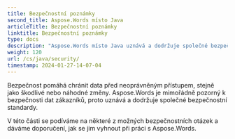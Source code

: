 ```yaml
---
title: Bezpečnostní poznámky
second_title: Aspose.Words místo Java
articleTitle: Bezpečnostní poznámky
linktitle: Bezpečnostní poznámky
type: docs
description: "Aspose.Words místo Java uznává a dodržuje společné bezpečnostní normy s cílem zajistit vysokou úroveň bezpečnosti údajů. Podívejte se na možné bezpečnostní otázky a doporučení, jak se jim vyhnout."
weight: 120
url: /cs/java/security/
timestamp: 2024-01-27-14-07-04
---
```


Bezpečnost pomáhá chránit data před neoprávněným přístupem, stejně jako škodlivé nebo náhodné změny. Aspose.Words je mimořádně pozorný k bezpečnosti dat zákazníků, proto uznává a dodržuje společné bezpečnostní standardy.

V této části se podíváme na některé z možných bezpečnostních otázek a dáváme doporučení, jak se jim vyhnout při práci s Aspose.Words.
